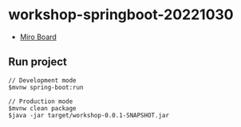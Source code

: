 # workshop-springboot-20221030
* [Miro Board](https://miro.com/app/board/uXjVPI-oqko=/)


## Run project
```
// Development mode
$mvnw spring-boot:run

// Production mode
$mvnw clean package
$java -jar target/workshop-0.0.1-SNAPSHOT.jar
```
